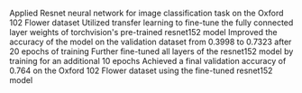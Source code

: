 Applied Resnet neural network for image classification task on the Oxford 102 Flower dataset
Utilized transfer learning to fine-tune the fully connected layer weights of torchvision's pre-trained resnet152 model
Improved the accuracy of the model on the validation dataset from 0.3998 to 0.7323 after 20 epochs of training
Further fine-tuned all layers of the resnet152 model by training for an additional 10 epochs
Achieved a final validation accuracy of 0.764 on the Oxford 102 Flower dataset using the fine-tuned resnet152 model